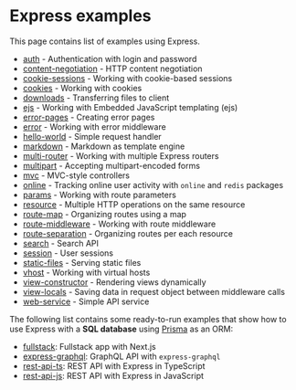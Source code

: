 # Express examples

This page contains list of examples using Express.

- [auth](./auth) - Authentication with login and password
- [content-negotiation](./content-negotiation) - HTTP content negotiation
- [cookie-sessions](./cookie-sessions) - Working with cookie-based sessions
- [cookies](./cookies) - Working with cookies
- [downloads](./downloads) - Transferring files to client
- [ejs](./ejs) - Working with Embedded JavaScript templating (ejs)
- [error-pages](./error-pages) - Creating error pages
- [error](./error) - Working with error middleware
- [hello-world](./hello-world) - Simple request handler
- [markdown](./markdown) - Markdown as template engine
- [multi-router](./multi-router) - Working with multiple Express routers
- [multipart](./multipart) - Accepting multipart-encoded forms
- [mvc](./mvc) - MVC-style controllers
- [online](./online) - Tracking online user activity with `online` and `redis` packages
- [params](./params) - Working with route parameters
- [resource](./resource) - Multiple HTTP operations on the same resource
- [route-map](./route-map) - Organizing routes using a map
- [route-middleware](./route-middleware) - Working with route middleware
- [route-separation](./route-separation) - Organizing routes per each resource
- [search](./search) - Search API
- [session](./session) - User sessions
- [static-files](./static-files) - Serving static files
- [vhost](./vhost) - Working with virtual hosts
- [view-constructor](./view-constructor) - Rendering views dynamically
- [view-locals](./view-locals) - Saving data in request object between middleware calls
- [web-service](./web-service) - Simple API service

The following list contains some ready-to-run examples that show how to use Express with a **SQL database** using [Prisma](https://github.com/prisma/prisma) as an ORM:

- [fullstack](https://github.com/prisma/prisma-examples/tree/latest/typescript/rest-nextjs-express): Fullstack app with Next.js
- [express-graphql](https://github.com/prisma/prisma-examples/tree/latest/typescript/graphql-express): GraphQL API with `express-graphql`
- [rest-api-ts](https://github.com/prisma/prisma-examples/tree/latest/typescript/rest-express): REST API with Express in TypeScript
- [rest-api-js](https://github.com/prisma/prisma-examples/tree/latest/javascript/rest-express): REST API with Express in JavaScript